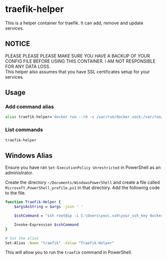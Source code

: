 # traefik-helper

This is a helper container for traefik. It can add, remove and update services.

## NOTICE

PLEASE PLEASE PLEASE MAKE SURE YOU HAVE A BACKUP OF YOUR CONFIG FILE BEFORE USING THIS CONTAINER. I AM NOT RESPONSIBLE FOR ANY DATA LOSS. </br>
This helper also assumes that you have SSL certificates setup for your services.

## Usage

### Add command alias

```bash
alias traefik-helper='docker run --rm -v /var/run/docker.sock:/var/run/docker.sock -v /home/traefik/data/config.yml:/app/config.yml -e CONTAINER_NAME=traefik fascinated/traefik-helper:latest python src/manage.py'
```

### List commands

```bash
traefik-helper
```

## Windows Alias

Ensure you have ran `Set-ExecutionPolicy Unrestricted` in PowerShell as an administrator.

Create the directory `~/Documents/WindowsPowerShell` and create a file called `Microsoft.PowerShell_profile.ps1` in that directory. Add the following code to the file.

```bash
function Traefik-Helper {
    $argsAsString = $args -join ' '

    $sshCommand = "ssh root@ip -i C:\Users\you\.ssh\your_ssh_key docker run --rm -v /var/run/docker.sock:/var/run/docker.sock -v /home/traefik/data/config.yml:/app/config.yml -e CONTAINER_NAME=traefik fascinated/traefik-helper:latest python src/manage.py $argsAsString"

    Invoke-Expression $sshCommand
}

# Set the alias
Set-Alias -Name "traefik" -Value "Traefik-Helper"
```

This will allow you to run the `traefik` command in PowerShell.
